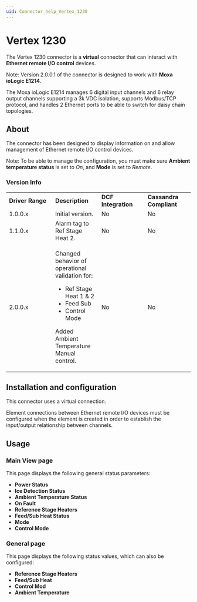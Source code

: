 ```yaml
---
uid: Connector_help_Vertex_1230
---
```


# Vertex 1230

The Vertex 1230 connector is a **virtual** connector that can interact with **Ethernet remote I/O control** devices.

Note: Version 2.0.0.1 of the connector is designed to work with **Moxa ioLogic E1214**.

The Moxa ioLogic E1214 manages 6 digital input channels and 6 relay output channels supporting a 3k VDC isolation, supports Modbus/TCP protocol, and handles 2 Ethernet ports to be able to switch for daisy chain topologies.

## About

The connector has been designed to display information on and allow management of Ethernet remote I/O control devices.

Note: To be able to manage the configuration, you must make sure **Ambient temperature status** is set to *On*, and **Mode** is set to *Remote*.

### Version Info

<table>
<colgroup>
<col style="width: 25%" />
<col style="width: 25%" />
<col style="width: 25%" />
<col style="width: 25%" />
</colgroup>
<tbody>
<tr class="odd">
<td><strong>Driver Range</strong></td>
<td><strong>Description</strong></td>
<td><strong>DCF Integration</strong></td>
<td><strong>Cassandra Compliant</strong></td>
</tr>
<tr class="even">
<td>1.0.0.x</td>
<td>Initial version.</td>
<td>No</td>
<td>No</td>
</tr>
<tr class="odd">
<td>1.1.0.x</td>
<td>Alarm tag to Ref Stage Heat 2.</td>
<td>No</td>
<td>No</td>
</tr>
<tr class="even">
<td>2.0.0.x</td>
<td><p>Changed behavior of operational validation for:</p>
<ul>
<li>Ref Stage Heat 1 &amp; 2</li>
<li>Feed Sub</li>
<li>Control Mode</li>
</ul>
<p>Added Ambient Temperature Manual control.</p></td>
<td>No</td>
<td>No</td>
</tr>
</tbody>
</table>

## Installation and configuration

This connector uses a virtual connection.

Element connections between Ethernet remote I/O devices must be configured when the element is created in order to establish the input/output relationship between channels.

## Usage

### Main View page

This page displays the following general status parameters:

- **Power Status**
- **Ice Detection Status**
- **Ambient Temperature Status**
- **On Fault**
- **Reference Stage Heaters**
- **Feed/Sub Heat Status**
- **Mode**
- **Control Mode**

### General page

This page displays the following status values, which can also be configured:

- **Reference Stage Heaters**
- **Feed/Sub Heat**
- **Control Mod**
- **Ambient Temperature**

